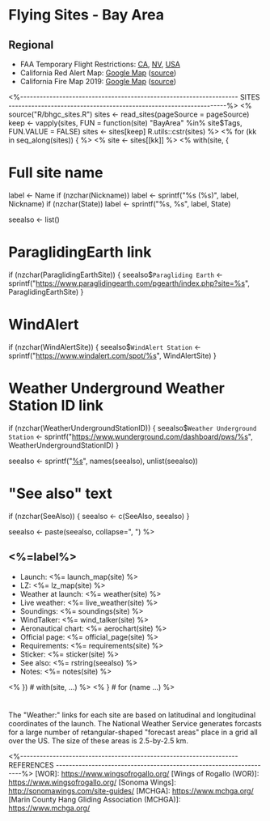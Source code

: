 # Flying Sites - Bay Area

## Regional

* FAA Temporary Flight Restrictions:
  [CA](https://tfr.faa.gov/tfr_map/states.jsp?select2=CA),
  [NV](https://tfr.faa.gov/tfr_map/states.jsp?select2=NV),
  [USA](https://tfr.faa.gov/tfr_map_ims/html/index.html)
* California Red Alert Map: [Google Map](https://www.google.com/maps/d/viewer?mid=1yFb10tX5BPvSXtBWgOF1eZDVGE8&ll=38.48938213414961%2C-120.44777037662482&z=6) ([source](http://www.fire.ca.gov/communications/communications_firesafety_redflagwarning))
* California Fire Map 2019: [Google Map](https://www.google.com/maps/d/viewer?mid=1jWr_7HBs-dNjhRa1r32I5Grrk4nrd_CM) ([source](https://www.fire.ca.gov/general/firemaps.php))


<%-------------------------------------------------------------------
 SITES
 -------------------------------------------------------------------%>
<%
source("R/bhgc_sites.R")
sites <- read_sites(pageSource = pageSource)
keep <- vapply(sites, FUN = function(site) "BayArea" %in% site$Tags, FUN.VALUE = FALSE)
sites <- sites[keep]
R.utils::cstr(sites)
%>
<% for (kk in seq_along(sites)) { %>
<% site <- sites[[kk]] %>
<% with(site, {

  # Full site name
  label <- Name
  if (nzchar(Nickname)) label <- sprintf("%s (%s)", label, Nickname)
  if (nzchar(State)) label <- sprintf("%s, %s", label, State)

  seealso <- list()

  # ParaglidingEarth link
  if (nzchar(ParaglidingEarthSite)) {
    seealso$`Paragliding Earth` <- sprintf("https://www.paraglidingearth.com/pgearth/index.php?site=%s", ParaglidingEarthSite)
  }

  # WindAlert
  if (nzchar(WindAlertSite)) {
    seealso$`WindAlert Station` <- sprintf("https://www.windalert.com/spot/%s", WindAlertSite)
  }

  # Weather Underground Weather Station ID link
  if (nzchar(WeatherUndergroundStationID)) {
    seealso$`Weather Underground Station` <- sprintf("https://www.wunderground.com/dashboard/pws/%s", WeatherUndergroundStationID)
  }

  seealso <- sprintf("[%s](%s)", names(seealso), unlist(seealso))
  
  # "See also" text
  if (nzchar(SeeAlso)) {
    seealso <- c(SeeAlso, seealso)
  }
  
  seealso <- paste(seealso, collapse=", ")
%>	  
## <%=label%>

* Launch: <%= launch_map(site) %>
* LZ: <%= lz_map(site) %>
* Weather at launch: <%= weather(site) %>
* Live weather: <%= live_weather(site) %>
* Soundings: <%= soundings(site) %>
* WindTalker: <%= wind_talker(site) %>
* Aeronautical chart: <%= aerochart(site) %>
* Official page: <%= official_page(site) %>
* Requirements: <%= requirements(site) %>
* Sticker: <%= sticker(site) %>
* See also: <%= rstring(seealso) %>
* Notes: <%= notes(site) %>

<% }) # with(site, ...) %>
<% } # for (name ...) %>


<div class="alert alert-info" role="alert" style="margin-top: 5ex;">
The "Weather:" links for each site are based on latitudinal and
longitudinal coordinates of the launch.
The National Weather Service generates forcasts for a large number of
retangular-shaped "forecast areas" place in a grid all over the US.
The size of these areas is 2.5-by-2.5 km.
</div>


<%-------------------------------------------------------------------
 REFERENCES
 -------------------------------------------------------------------%>
[WOR]: https://www.wingsofrogallo.org/
[Wings of Rogallo (WOR)]: https://www.wingsofrogallo.org/
[Sonoma Wings]: http://sonomawings.com/site-guides/
[MCHGA]: https://www.mchga.org/
[Marin County Hang Gliding Association (MCHGA)]: https://www.mchga.org/
